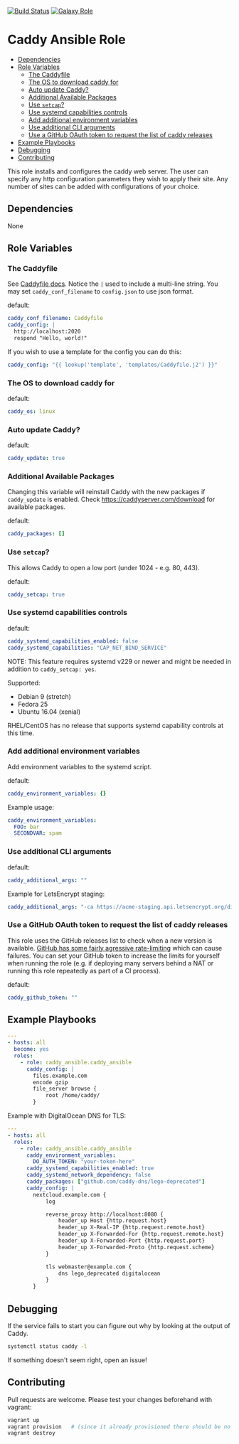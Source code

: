 [![Build Status](https://travis-ci.org/caddy-ansible/caddy-ansible.svg?branch=master)](https://travis-ci.org/caddy-ansible/caddy-ansible)
[![Galaxy Role](https://img.shields.io/badge/ansible--galaxy-caddy-blue.svg)](https://galaxy.ansible.com/caddy_ansible/caddy_ansible/)

# Caddy Ansible Role

<!-- toc -->

- [Dependencies](#dependencies)
- [Role Variables](#role-variables)
  * [The Caddyfile](#the-caddyfile)
  * [The OS to download caddy for](#the-os-to-download-caddy-for)
  * [Auto update Caddy?](#auto-update-caddy)
  * [Additional Available Packages](#additional-available-packages)
  * [Use `setcap`?](#use-setcap)
  * [Use systemd capabilities controls](#use-systemd-capabilities-controls)
  * [Add additional environment variables](#add-additional-environment-variables)
  * [Use additional CLI arguments](#use-additional-cli-arguments)
  * [Use a GitHub OAuth token to request the list of caddy releases](#use-a-github-oauth-token-to-request-the-list-of-caddy-releases)
- [Example Playbooks](#example-playbooks)
- [Debugging](#debugging)
- [Contributing](#contributing)

<!-- tocstop -->

This role installs and configures the caddy web server. The user can specify any http configuration parameters they wish to apply their site. Any number of sites can be added with configurations of your choice.

## Dependencies

None

## Role Variables

### The Caddyfile

See [Caddyfile docs](https://caddyserver.com/docs/caddyfile). Notice the `|` used to include a multi-line string. You may set `caddy_conf_filename` to `config.json` to use json format.

default:

```yaml
caddy_conf_filename: Caddyfile
caddy_config: |
  http://localhost:2020
  respond "Hello, world!"
```

If you wish to use a template for the config you can do this:

```yaml
caddy_config: "{{ lookup('template', 'templates/Caddyfile.j2') }}"
```

### The OS to download caddy for

default:

```yaml
caddy_os: linux
```

### Auto update Caddy?

default:

```yaml
caddy_update: true
```

### Additional Available Packages

Changing this variable will reinstall Caddy with the new packages if `caddy_update` is enabled. Check https://caddyserver.com/download for available packages.

default:

```yaml
caddy_packages: []
```

### Use `setcap`?

This allows Caddy to open a low port (under 1024 - e.g. 80, 443).

default:

```yaml
caddy_setcap: true
```

### Use systemd capabilities controls

default:

```yaml
caddy_systemd_capabilities_enabled: false
caddy_systemd_capabilities: "CAP_NET_BIND_SERVICE"
```

NOTE: This feature requires systemd v229 or newer and might be needed in addition to `caddy_setcap: yes`.

Supported:

* Debian 9 (stretch)
* Fedora 25
* Ubuntu 16.04 (xenial)

RHEL/CentOS has no release that supports systemd capability controls at this time.

### Add additional environment variables

Add environment variables to the systemd script.

default:

```yaml
caddy_environment_variables: {}
```

Example usage:

```yaml
caddy_environment_variables:
  FOO: bar
  SECONDVAR: spam
```

### Use additional CLI arguments

default:

```yaml
caddy_additional_args: ""
```

Example for LetsEncrypt staging:

```yaml
caddy_additional_args: "-ca https://acme-staging.api.letsencrypt.org/directory"
```

### Use a GitHub OAuth token to request the list of caddy releases

This role uses the GitHub releases list to check when a new version is available. [GitHub has some fairly agressive rate-limiting](https://developer.github.com/v3/#rate-limiting) which can cause failures. You can set your GitHub token to increase the limits for yourself when running the role (e.g. if deploying many servers behind a NAT or running this role repeatedly as part of a CI process).

default:

```yaml
caddy_github_token: ""
```

## Example Playbooks

```yaml
---
- hosts: all
  become: yes
  roles:
    - role: caddy_ansible.caddy_ansible
      caddy_config: |
        files.example.com
        encode gzip
        file_server browse {
            root /home/caddy/
        }
```

Example with DigitalOcean DNS for TLS:

```yaml
---
- hosts: all
  roles:
    - role: caddy_ansible.caddy_ansible
      caddy_environment_variables:
        DO_AUTH_TOKEN: "your-token-here"
      caddy_systemd_capabilities_enabled: true
      caddy_systemd_network_dependency: false
      caddy_packages: ["github.com/caddy-dns/lego-deprecated"]
      caddy_config: |
        nextcloud.example.com {
            log

            reverse_proxy http://localhost:8080 {
                header_up Host {http.request.host}
                header_up X-Real-IP {http.request.remote.host}
                header_up X-Forwarded-For {http.request.remote.host}
                header_up X-Forwarded-Port {http.request.port}
                header_up X-Forwarded-Proto {http.request.scheme}
            }

            tls webmaster@example.com {
                dns lego_deprecated digitalocean
            }
        }
```

## Debugging

If the service fails to start you can figure out why by looking at the output of Caddy.

```bash
systemctl status caddy -l
```

If something doesn't seem right, open an issue!

## Contributing

Pull requests are welcome. Please test your changes beforehand with vagrant:

```bash
vagrant up
vagrant provision   # (since it already provisioned there should be no changes here)
vagrant destroy
```
